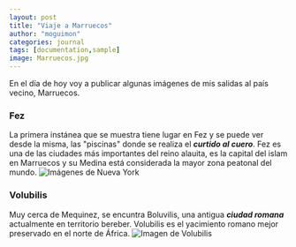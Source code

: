 ```yaml
---
layout: post
title: "Viaje a Marruecos"
author: "moguimon"
categories: journal
tags: [documentation,sample]
image: Marruecos.jpg
---
```


En el día de hoy voy a publicar algunas imágenes de mis salidas al país vecino, Marruecos.

### Fez
La primera instánea que se muestra tiene lugar en Fez y se puede ver desde la misma, las "piscinas" donde se realiza el ___curtido al cuero___. Fez es una de las ciudades más importantes del reino alauita, es la capital del islam en Marruecos y su Medina está considerada la mayor zona peatonal del mundo.
![Imágenes de Nueva York]({{site.baseurl}}/assets/img/Cuero.jpg)

### Volubilis
Muy cerca de Mequinez, se encuntra Boluvilis, una antigua ___ciudad romana___ actualmente en territorio bereber. Volubilis es el yacimiento romano mejor preservado en el norte de África.
![Imagen de Volubilis]({{site.baseurl}}/assets/img/Boluvilis.jpg)
